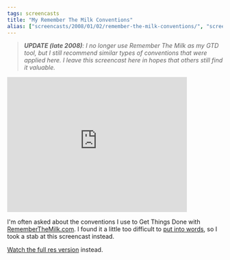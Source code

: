 ```yaml
---
tags: screencasts
title: "My Remember The Milk Conventions"
alias: ["screencasts/2008/01/02/remember-the-milk-conventions/", "screencasts/RTM-GTD-Conventions/"]
---
```

> _**UPDATE (late 2008)**: I no longer use Remember The Milk as my GTD tool, but I still recommend similar types of conventions that were applied here.  I leave this screencast here in hopes that others still find it valuable._

<iframe width="420" height="315" src="https://www.youtube.com/embed/Lb9trtwhwY0" frameborder="0" allowfullscreen></iframe>

I'm often asked about the conventions I use to Get Things Done with [RememberTheMilk.com](http://www.rememberthemilk.com). I found it a little too difficult to [put into words](http://www.rememberthemilk.com/forums/tips/3524/), so I took a stab at this screencast instead.

[Watch the full res version](http://files.mcgeary.org/screencasts/RTM-GTD-Conventions.mov) instead.
